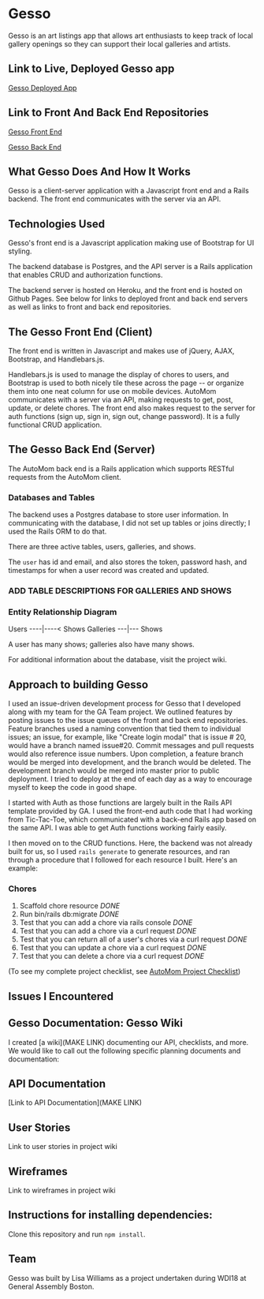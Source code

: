 # Gesso

Gesso is an art listings app that allows art enthusiasts to keep track of
local gallery openings so they can support their local galleries and artists.


## Link to Live, Deployed Gesso app

[Gesso Deployed App](https://lisawilliams.github.io/gesso/)

## Link to Front And Back End Repositories

[Gesso Front End](https://github.com/lisawilliams/gesso)

[Gesso Back End](https://github.com/lisawilliams/gesso-api)

## What Gesso Does And How It Works

Gesso is a client-server application with a Javascript front end and a Rails
backend. The front end communicates with the server via an API.

## Technologies Used

Gesso's front end is a Javascript application making use of Bootstrap for UI styling.

The backend database is Postgres, and the API server is a Rails application
that enables CRUD and authorization functions.


The backend server is hosted on Heroku, and the front end is hosted on Github Pages.
See below for links to deployed front and back end servers as well as
links to front and back end repositories.

## The Gesso Front End (Client)

The front end is written in Javascript and makes use of jQuery, AJAX,
Bootstrap, and Handlebars.js.

Handlebars.js is used to manage the display of chores to users, and Bootstrap
is used to both nicely tile these across the page -- or organize them into one
neat column for use on mobile devices. AutoMom communicates with a server
via an API, making requests to get, post, update, or delete chores. The front end
also makes request to the server for auth functions (sign up, sign in,
sign out, change password). It is a fully functional CRUD application.

## The Gesso Back End (Server)

The AutoMom back end is a Rails application which supports RESTful requests
from the AutoMom client.

### Databases and Tables

The backend uses a Postgres database to store user information. In communicating
with the database, I did not set up tables or joins directly; I used the Rails ORM to do that.

There are three active tables, users, galleries, and shows.

The `user` has id and email, and also stores the token, password hash, and timestamps
for when a user record was created and updated.

### ADD TABLE DESCRIPTIONS FOR GALLERIES AND SHOWS

### Entity Relationship Diagram

Users ----|----< Shows
Galleries ---|--- Shows

A user has many shows; galleries also have many shows.

For additional information about the database, visit the project wiki.

## Approach to building Gesso

I used an issue-driven development process for Gesso that I developed along
with my team for the GA Team project. We outlined features by posting
issues to the issue queues of the front and back end repositories.
Feature branches used a naming convention that tied them to individual issues;
an issue, for example, like "Create login modal" that is issue # 20, would
have a branch named issue#20. Commit messages and pull requests would also reference
issue numbers. Upon completion, a feature branch would be merged into development,
and the branch would be deleted. The development branch would be merged into master
prior to public deployment. I tried to deploy at the end of each day as a way
to encourage myself to keep the code in good shape.

I started with Auth as those functions are largely built in the Rails API template
provided by GA. I used the front-end auth code that I had working from Tic-Tac-Toe,
which communicated with a back-end Rails app based on the same API. I was able to get Auth
functions working fairly easily.

I then moved on to the CRUD functions. Here, the backend was not already built for us,
so I used `rails generate` to generate resources, and ran through a procedure that I
followed for each resource I built. Here's an example:

### Chores

1. Scaffold chore resource *DONE*
2. Run bin/rails db:migrate *DONE*
3. Test that you can add a chore via rails console *DONE*
4. Test that you can add a chore via a curl request *DONE*
5. Test that you can return all of a user's chores via a curl request *DONE*
6. Test that you can update a chore via a curl request *DONE*
7. Test that you can delete a chore via a curl request *DONE*

(To see my complete project checklist, see [AutoMom Project Checklist](https://github.com/lisawilliams/auto-mom-front/blob/master/checklist.md))

## Issues I Encountered


## Gesso Documentation: Gesso Wiki

I created [a wiki](MAKE LINK) documenting our API, checklists, and more. We would like to call out the following specific planning documents and documentation:

## API Documentation

[Link to API Documentation](MAKE LINK)


## User Stories

Link to user stories in project wiki

## Wireframes

Link to wireframes in project wiki

## Instructions for installing dependencies:

Clone this repository and run `npm install`.

## Team

Gesso was built by Lisa Williams as a project undertaken during WDI18 at General Assembly Boston.
